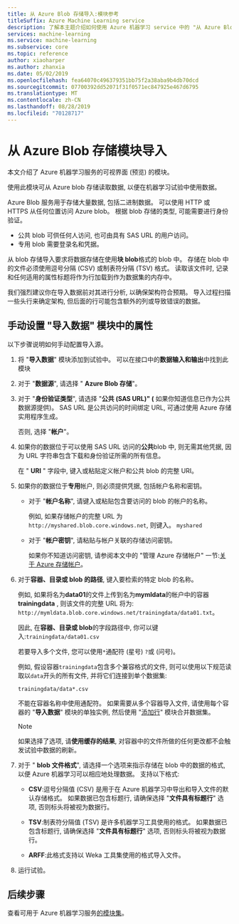 ```yaml
---
title: 从 Azure Blob 存储导入:模块参考
titleSuffix: Azure Machine Learning service
description: 了解本主题介绍如何使用 Azure 机器学习 service 中的 "从 Azure Blob 存储导入" 模块从 Azure blob 存储读取数据, 以便在机器学习试验中使用数据。
services: machine-learning
ms.service: machine-learning
ms.subservice: core
ms.topic: reference
author: xiaoharper
ms.author: zhanxia
ms.date: 05/02/2019
ms.openlocfilehash: fea64070c496379351bb75f2a38aba9b4db70dcd
ms.sourcegitcommit: 07700392dd52071f31f0571ec847925e467d6795
ms.translationtype: MT
ms.contentlocale: zh-CN
ms.lasthandoff: 08/28/2019
ms.locfileid: "70128717"
---
```

# <a name="import-from-azure-blob-storage-module"></a>从 Azure Blob 存储模块导入

本文介绍了 Azure 机器学习服务的可视界面 (预览) 的模块。

使用此模块可从 Azure blob 存储读取数据, 以便在机器学习试验中使用数据。  

Azure Blob 服务用于存储大量数据, 包括二进制数据。 可以使用 HTTP 或 HTTPS 从任何位置访问 Azure blob。 根据 blob 存储的类型, 可能需要进行身份验证。 

- 公共 blob 可供任何人访问, 也可由具有 SAS URL 的用户访问。
- 专用 blob 需要登录名和凭据。

从 blob 存储导入要求将数据存储在使用**块 blob**格式的 blob 中。 存储在 blob 中的文件必须使用逗号分隔 (CSV) 或制表符分隔 (TSV) 格式。 读取该文件时, 记录和任何适用的属性标题将作为行加载到作为数据集的内存中。


我们强烈建议你在导入数据前对其进行分析, 以确保架构符合预期。 导入过程扫描一些头行来确定架构, 但后面的行可能包含额外的列或导致错误的数据。



## <a name="manually-set-properties-in-the-import-data-module"></a>手动设置 "导入数据" 模块中的属性

以下步骤说明如何手动配置导入源。

1. 将 "**导入数据**" 模块添加到试验中。 可以在接口中的**数据输入和输出**中找到此模块

2. 对于 "**数据源**", 请选择 " **Azure Blob 存储**"。

3. 对于 "**身份验证类型**", 请选择 "**公共 (SAS URL)" (** 如果你知道信息已作为公共数据源提供)。 SAS URL 是公共访问的时间绑定 URL, 可通过使用 Azure 存储实用程序生成。

    否则, 选择 "**帐户**"。

4. 如果你的数据位于可以使用 SAS URL 访问的**公共**blob 中, 则无需其他凭据, 因为 URL 字符串包含下载和身份验证所需的所有信息。

    在 " **URI** " 字段中, 键入或粘贴定义帐户和公共 blob 的完整 URI。



5. 如果你的数据位于**专用**帐户, 则必须提供凭据, 包括帐户名称和密钥。

    - 对于 "**帐户名称**", 请键入或粘贴包含要访问的 blob 的帐户的名称。

        例如, 如果存储帐户的完整 URL 为`http://myshared.blob.core.windows.net`, 则键入。 `myshared`

    - 对于 "**帐户密钥**", 请粘贴与帐户关联的存储访问密钥。

        如果你不知道访问密钥, 请参阅本文中的 "管理 Azure 存储帐户" 一节:[关于 Azure 存储帐户](https://docs.microsoft.com/azure/storage/storage-create-storage-account)。

6. 对于**容器、目录或 blob 的路径**, 键入要检索的特定 blob 的名称。

    例如, 如果将名为**data01**的文件上传到名为**mymldata**的帐户中的容器**trainingdata** , 则该文件的完整 URL 将为: `http://mymldata.blob.core.windows.net/trainingdata/data01.txt`。

    因此, 在**容器、目录或 blob**的字段路径中, 你可以键入:`trainingdata/data01.csv`

    若要导入多个文件, 您可以使用`*`通配符 (星号) `?`或 (问号)。

    例如, 假设容器`trainingdata`包含多个兼容格式的文件, 则可以使用以下规范读取以`data`开头的所有文件, 并将它们连接到单个数据集:

    `trainingdata/data*.csv`

    不能在容器名称中使用通配符。 如果需要从多个容器导入文件, 请使用每个容器的 "**导入数据**" 模块的单独实例, 然后使用 "[添加行](./add-rows.md)" 模块合并数据集。

    > [!NOTE]
    > 如果选择了选项, 请**使用缓存的结果**, 对容器中的文件所做的任何更改都不会触发试验中数据的刷新。

7. 对于 " **blob 文件格式**", 请选择一个选项来指示存储在 blob 中的数据的格式, 以便 Azure 机器学习可以相应地处理数据。 支持以下格式:

    - **CSV**:逗号分隔值 (CSV) 是用于在 Azure 机器学习中导出和导入文件的默认存储格式。 如果数据已包含标题行, 请确保选择 "**文件具有标题行**" 选项, 否则标头将被视为数据行。

       

    - **TSV**:制表符分隔值 (TSV) 是许多机器学习工具使用的格式。 如果数据已包含标题行, 请确保选择 "**文件具有标题行**" 选项, 否则标头将被视为数据行。

       

    - **ARFF**:此格式支持以 Weka 工具集使用的格式导入文件。 

   

8. 运行试验。


## <a name="next-steps"></a>后续步骤

查看可用于 Azure 机器学习服务[的模块集](module-reference.md)。 